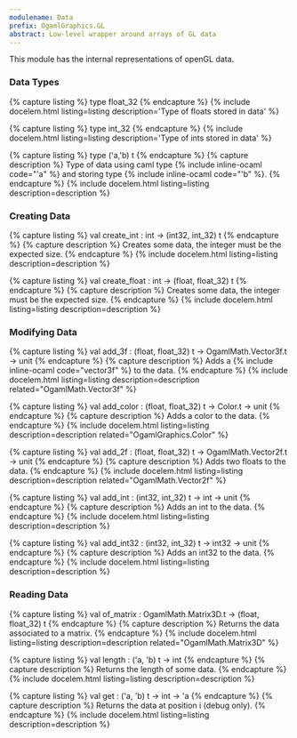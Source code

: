 ```yaml
---
modulename: Data
prefix: OgamlGraphics.GL
abstract: Low-level wrapper around arrays of GL data
---
```


This module has the internal representations of openGL data.

### Data Types

{% capture listing %}
type float_32
{% endcapture %}
{% include docelem.html listing=listing description='Type of floats stored in data' %}

{% capture listing %}
type int_32
{% endcapture %}
{% include docelem.html listing=listing description='Type of ints stored in data' %}

{% capture listing %}
type ('a,'b) t
{% endcapture %}
{% capture description %}
Type of data using caml type {% include inline-ocaml code="'a" %} and storing
type {% include inline-ocaml code="'b" %}.
{% endcapture %}
{% include docelem.html listing=listing description=description %}

### Creating Data

{% capture listing %}
val create_int : int -> (int32, int_32) t
{% endcapture %}
{% capture description %}
Creates some data, the integer must be the expected size.
{% endcapture %}
{% include docelem.html listing=listing description=description %}

{% capture listing %}
val create_float : int -> (float, float_32) t
{% endcapture %}
{% capture description %}
Creates some data, the integer must be the expected size.
{% endcapture %}
{% include docelem.html listing=listing description=description %}

### Modifying Data

{% capture listing %}
val add_3f : (float, float_32) t -> OgamlMath.Vector3f.t -> unit
{% endcapture %}
{% capture description %}
Adds a {% include inline-ocaml code="vector3f" %} to the data.
{% endcapture %}
{% include docelem.html listing=listing description=description related="OgamlMath.Vector3f" %}

{% capture listing %}
val add_color : (float, float_32) t -> Color.t -> unit
{% endcapture %}
{% capture description %}
Adds a color to the data.
{% endcapture %}
{% include docelem.html listing=listing description=description related="OgamlGraphics.Color" %}

{% capture listing %}
val add_2f : (float, float_32) t -> OgamlMath.Vector2f.t -> unit
{% endcapture %}
{% capture description %}
Adds two floats to the data.
{% endcapture %}
{% include docelem.html listing=listing description=description related="OgamlMath.Vector2f" %}

{% capture listing %}
val add_int : (int32, int_32) t -> int -> unit
{% endcapture %}
{% capture description %}
Adds an int to the data.
{% endcapture %}
{% include docelem.html listing=listing description=description %}

{% capture listing %}
val add_int32 : (int32, int_32) t -> int32 -> unit
{% endcapture %}
{% capture description %}
Adds an int32 to the data.
{% endcapture %}
{% include docelem.html listing=listing description=description %}

### Reading Data

{% capture listing %}
val of_matrix : OgamlMath.Matrix3D.t -> (float, float_32) t
{% endcapture %}
{% capture description %}
Returns the data associated to a matrix.
{% endcapture %}
{% include docelem.html listing=listing description=description related="OgamlMath.Matrix3D" %}

{% capture listing %}
val length : ('a, 'b) t -> int
{% endcapture %}
{% capture description %}
Returns the length of some data.
{% endcapture %}
{% include docelem.html listing=listing description=description %}

{% capture listing %}
val get : ('a, 'b) t -> int -> 'a
{% endcapture %}
{% capture description %}
Returns the data at position i (debug only).
{% endcapture %}
{% include docelem.html listing=listing description=description %}
